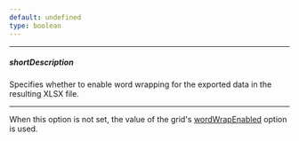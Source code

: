 ```yaml
---
default: undefined
type: boolean
---
```

---
##### shortDescription
Specifies whether to enable word wrapping for the exported data in the resulting XLSX file.

---
When this option is not set, the value of the grid's [wordWrapEnabled](/api-reference/10%20UI%20Widgets/dxDataGrid/1%20Configuration/wordWrapEnabled.md '/Documentation/ApiReference/UI_Widgets/dxDataGrid/Configuration/#wordWrapEnabled') option is used.